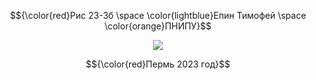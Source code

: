 $${\color{red}Рис 23-3б \space \color{lightblue}Епин Тимофей \space \color{orange}ПНИПУ}$$
<p align="center">
  <img src="[http://some_place.com/image.png](https://sun6-22.userapi.com/s/v1/if1/hh78ImySJFGOzMmt8e1eOIUiXlLBM8Dd31n4aMt_484is8cQoyShQFl9l9MAldj21KBrqQXD.jpg?size=432x432&quality=96&crop=16,19,432,432&ava=1))" />
</p>

$${\color{red}Пермь 2023 год}$$


